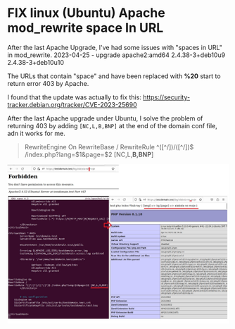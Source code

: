 # FIX linux (Ubuntu) Apache mod_rewrite space In URL

After the last Apache Upgrade, I've had some issues with "spaces in URL" in mod_rewrite.
2023-04-25 - upgrade apache2:amd64 2.4.38-3+deb10u9 2.4.38-3+deb10u10

The URLs that contain "space" and have been replaced with **%20** start to return error 403 by Apache.

I found that the update was actually to fix this:
https://security-tracker.debian.org/tracker/CVE-2023-25690

After the last Apache upgrade under Ubuntu, I solve the problem of returning 403 by adding `[NC,L,B,BNP]` at the end of the domain conf file, adn it works for me.

>RewriteEngine On
>RewriteBase /
>RewriteRule ^([^/])/([^/])$ /index.php?lang=$1&page=$2 [NC,L,**B,BNP**]

![fix Apache space in URL - mod_rewrite](\img.jpg)



